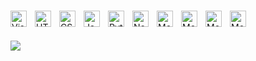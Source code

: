 #  

<img align="left" alt="Visual Studio Code" width="26px" src="https://cdn.jsdelivr.net/gh/devicons/devicon/icons/vscode/vscode-original.svg" style="padding-right:10px;"/>
<img align="left" alt="HTML5" width="26px" src="https://cdn.jsdelivr.net/gh/devicons/devicon/icons/html5/html5-original.svg" style="padding-right:10px;" />
<img align="left" alt="CSS3" width="26px" src="https://cdn.jsdelivr.net/gh/devicons/devicon/icons/css3/css3-original.svg" style="padding-right:10px;" />
<img align="left" alt="JavaScript" width="26px" src="https://cdn.jsdelivr.net/gh/devicons/devicon/icons/javascript/javascript-original.svg" style="padding-right:10px;"/>
<img align="left" alt="Python" width="26px" src="https://cdn-icons-png.flaticon.com/512/5968/5968350.png" style="padding-right:10px;" />
<img align="left" alt="Node.js" width="26px" src="https://cdn.jsdelivr.net/gh/devicons/devicon/icons/nodejs/nodejs-original.svg" style="padding-right:10px;" />
<img align="left" alt="MongoDB" width="26px" src="https://cdn.jsdelivr.net/gh/devicons/devicon/icons/mongodb/mongodb-original.svg" style="padding-right:10px;" />
<img align="left" alt="MongoDB" width="26px" src="https://img.icons8.com/?size=512&id=n3QRpDA7KZ7P&format=png" style="padding-right:10px;" />
<img align="left" alt="MongoDB" width="26px" src="https://img.icons8.com/?size=512&id=55251&format=png" style="padding-right:10px;" />
<img align="left" alt="MongoDB" width="26px" src="https://img.icons8.com/?size=512&id=69503&format=png" style="padding-right:10px;" />

<br/>
<br/>

![](https://c.tenor.com/yoYEgCaeUdgAAAAC/computer-anime.gif)
